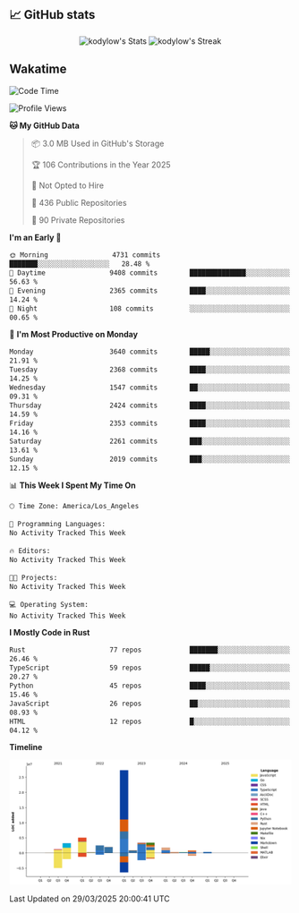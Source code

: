 ## 📈 GitHub stats
<!--START_SECTION:github-->
<div class="badges-githubstats">
  <p align="center">
    <img src="https://github-readme-stats.vercel.app/api?username=kodylow&theme=tokyonight&show_icons=true&hide_border=true&count_private=true" alt="kodylow's Stats" height="165">
    <img src="https://github-readme-streak-stats.herokuapp.com/?user=kodylow&theme=tokyonight&hide_border=true" alt="kodylow's Streak" height="165">
  </p>
</div>
<!--END_SECTION:github-->

## Wakatime 
<!--START_SECTION:waka-->
![Code Time](http://img.shields.io/badge/Code%20Time-1%2C294%20hrs%2031%20mins-blue)

![Profile Views](http://img.shields.io/badge/Profile%20Views-0-blue)

**🐱 My GitHub Data** 

> 📦 3.0 MB Used in GitHub's Storage 
 > 
> 🏆 106 Contributions in the Year 2025
 > 
> 🚫 Not Opted to Hire
 > 
> 📜 436 Public Repositories 
 > 
> 🔑 90 Private Repositories 
 > 
**I'm an Early 🐤** 

```text
🌞 Morning                4731 commits        ███████░░░░░░░░░░░░░░░░░░   28.48 % 
🌆 Daytime                9408 commits        ██████████████░░░░░░░░░░░   56.63 % 
🌃 Evening                2365 commits        ████░░░░░░░░░░░░░░░░░░░░░   14.24 % 
🌙 Night                  108 commits         ░░░░░░░░░░░░░░░░░░░░░░░░░   00.65 % 
```
📅 **I'm Most Productive on Monday** 

```text
Monday                   3640 commits        █████░░░░░░░░░░░░░░░░░░░░   21.91 % 
Tuesday                  2368 commits        ████░░░░░░░░░░░░░░░░░░░░░   14.25 % 
Wednesday                1547 commits        ██░░░░░░░░░░░░░░░░░░░░░░░   09.31 % 
Thursday                 2424 commits        ████░░░░░░░░░░░░░░░░░░░░░   14.59 % 
Friday                   2353 commits        ████░░░░░░░░░░░░░░░░░░░░░   14.16 % 
Saturday                 2261 commits        ███░░░░░░░░░░░░░░░░░░░░░░   13.61 % 
Sunday                   2019 commits        ███░░░░░░░░░░░░░░░░░░░░░░   12.15 % 
```


📊 **This Week I Spent My Time On** 

```text
🕑︎ Time Zone: America/Los_Angeles

💬 Programming Languages: 
No Activity Tracked This Week

🔥 Editors: 
No Activity Tracked This Week

🐱‍💻 Projects: 
No Activity Tracked This Week

💻 Operating System: 
No Activity Tracked This Week
```

**I Mostly Code in Rust** 

```text
Rust                     77 repos            ███████░░░░░░░░░░░░░░░░░░   26.46 % 
TypeScript               59 repos            █████░░░░░░░░░░░░░░░░░░░░   20.27 % 
Python                   45 repos            ████░░░░░░░░░░░░░░░░░░░░░   15.46 % 
JavaScript               26 repos            ██░░░░░░░░░░░░░░░░░░░░░░░   08.93 % 
HTML                     12 repos            █░░░░░░░░░░░░░░░░░░░░░░░░   04.12 % 
```



**Timeline**

![Lines of Code chart](https://raw.githubusercontent.com/Kodylow/Kodylow/master/assets/bar_graph.png)


 Last Updated on 29/03/2025 20:00:41 UTC
<!--END_SECTION:waka-->

